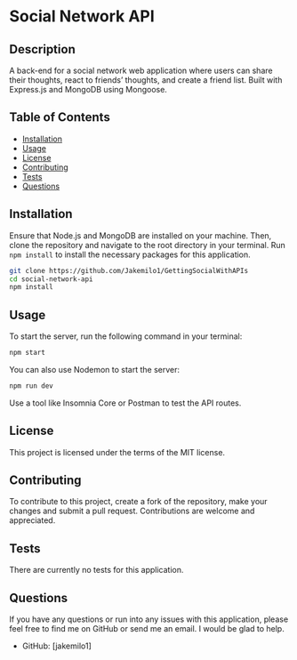 # Social Network API

## Description 

A back-end for a social network web application where users can share their thoughts, react to friends’ thoughts, and create a friend list. Built with Express.js and MongoDB using Mongoose.

## Table of Contents 

- [Installation](#installation)
- [Usage](#usage)
- [License](#license)
- [Contributing](#contributing)
- [Tests](#tests)
- [Questions](#questions)

## Installation

Ensure that Node.js and MongoDB are installed on your machine. Then, clone the repository and navigate to the root directory in your terminal. Run `npm install` to install the necessary packages for this application.

```bash
git clone https://github.com/Jakemilo1/GettingSocialWithAPIs
cd social-network-api
npm install
```

## Usage

To start the server, run the following command in your terminal:

```bash
npm start
```

You can also use Nodemon to start the server:

```bash
npm run dev
```

Use a tool like Insomnia Core or Postman to test the API routes.

## License

This project is licensed under the terms of the MIT license.

## Contributing

To contribute to this project, create a fork of the repository, make your changes and submit a pull request. Contributions are welcome and appreciated.

## Tests

There are currently no tests for this application.

## Questions

If you have any questions or run into any issues with this application, please feel free to find me on GitHub or send me an email. I would be glad to help.

- GitHub: [jakemilo1]